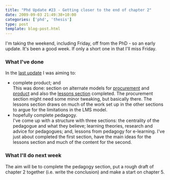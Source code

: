 ```yaml
---
title: "Phd Update #23 - Getting closer to the end of chapter 2"
date: 2009-09-03 21:49:38+10:00
categories: ['phd', 'thesis']
type: post
template: blog-post.html
---
```

I'm taking the weekend, including Friday, off from the PhD - so an early update. It's been a good week. If only a short one in that I'll miss Friday.

### What I've done

In the [last update](/blog2/2009/08/28/phd-update-22-one-day-active-but-some-movement/) I was aiming to:

- complete product; and  
    This was done: section on alternate models for [procurement](/blog2/2009/08/31/procurement-and-software-alternate-models-for-e-learning/) and [product](/blog2/2009/08/31/product-models-lms-bob-and-alternatives/) and also the [lessons section](/blog2/2009/09/02/lessons-from-product-for-e-learning/) completed. The procurement section might need some minor tweaking, but basically there. The lessons section draws on much of the work set up in the other sections to argue for the limitations in the LMS model.
- hopefully complete pedagogy.  
    I've come up with a structure with three sections: the centrality of the pedagogue and what they believe; learning theories, research and advice for pedagogues; and, lessons from pedagogy for e-learning. I've just about completed the first section, have the main ideas for the lessons section and much of the content for the second.

### What I'll do next week

The aim will be to complete the pedagogy section, put a rough draft of chapter 2 together (i.e. write the conclusion) and make a start on chapter 5.